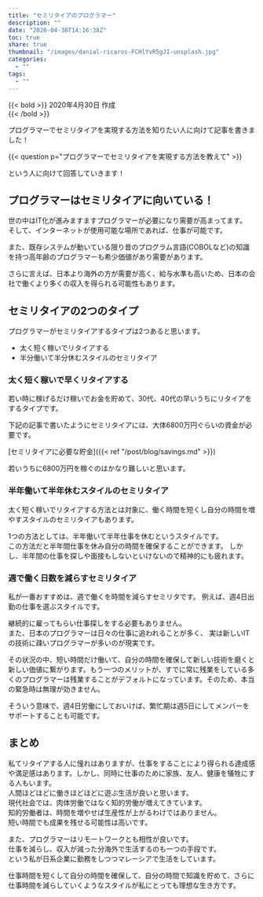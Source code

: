 ```yaml
---
title: "セミリタイアのプログラマー"
description: ""
date: "2020-04-30T14:16:38Z"
toc: true
share: true
thumbnail: "/images/danial-ricaros-FCHlYvR5gJI-unsplash.jpg"
categories:
  - ""
tags:
  - ""
---
```


{{< bold >}}
2020年4月30日 作成  
{{< /bold >}}

プログラマーでセミリタイアを実現する方法を知りたい人に向けて記事を書きました！

<!--more-->

{{< question p="プログラマーでセミリタイアを実現する方法を教えて" >}}

という人に向けて回答していきます！

## プログラマーはセミリタイアに向いている！

世の中はIT化が進みますますプログラマーが必要になり需要が高まってます。  
そして、インターネットが使用可能な場所であれば、仕事が可能です。 

また、既存システムが動いている限り昔のプログラム言語(COBOLなど)の知識を持つ高年齢のプログラマーも希少価値があり需要があります。  

さらに言えば、日本より海外の方が需要が高く、給与水準も高いため、日本の会社で働くより多くの収入を得られる可能性もあります。

## セミリタイアの2つのタイプ

プログラマーがセミリタイアするタイプは2つあると思います。  
- 太く短く稼いでリタイアする
- 半分働いて半分休むスタイルのセミリタイア 

### 太く短く稼いで早くリタイアする

若い時に稼げるだけ稼いでお金を貯めて、30代、40代の早いうちにリタイアをするタイプです。  

下記の記事で書いたようにセミリタイアには、大体6800万円ぐらいの資金が必要です。

[セミリタイアに必要な貯金]({{< ref "/post/blog/savings.md" >}})  

若いうちに6800万円を稼ぐのはかなり難しいと思います。

### 半年働いて半年休むスタイルのセミリタイア 

太く短く稼いでリタイアする方法とは対象に、働く時間を短くし自分の時間を増やすスタイルのセミリタイアもあります。  

1つの方法としては、半年働いて半年仕事を休むというスタイルです。  
この方法だと半年間仕事を休み自分の時間を確保することができます。
しかし、半年間の仕事を探しや面接もしないといけないので精神的にも疲れます。

### 週で働く日数を減らすセミリタイア

私が一番おすすめは、週で働くを時間を減らすセミリタです。
例えば、週4日出勤の仕事を選ぶスタイルです。  

継続的に雇ってもらい仕事探しをする必要もありません。  
また、日本のプログラマーは日々の仕事に追われることが多く、
実は新しいITの技術に疎いプログラマーが多いのが現実です。  

その状況の中、短い時間だけ働いて、自分の時間を確保して新しい技術を磨くと新しい価値に繋がります。もう一つのメリットが、すでに常に残業をしている多くのプログラマーは残業することがデフォルトになっています。そのため、本当の緊急時は無理が効きません。  

そういう意味で、週4日労働にしておいけば、繁忙期は週5日にしてメンバーをサポートすることも可能です。

## まとめ

私てリタイアする人に憧れはありますが、仕事をすることにより得られる達成感や満足感はあります。しかし、同時に仕事のために家族、友人、健康を犠牲にする人もいます。  
人間ほどほどに働きほどほどに遊ぶ生活が良いと思います。  
現代社会では、肉体労働ではなく知的労働が増えてきています。  
知的労働者は、時間を増やせば生産性が上がるわけではありません。  
短い時間でも成果を残せる可能性は高いです。 

また、プログラマーはリモートワークとも相性が良いです。  
仕事を減らし、収入が減った分海外で生活するのも一つの手段です。  
という私が日系企業に勤務をしつつマレーシアで生活をしています。

仕事時間を短くして自分の時間を確保して、自分の時間で知識を貯めて、さらに仕事時間を減らしていくようなスタイルが私にとっても理想な生き方です。

















